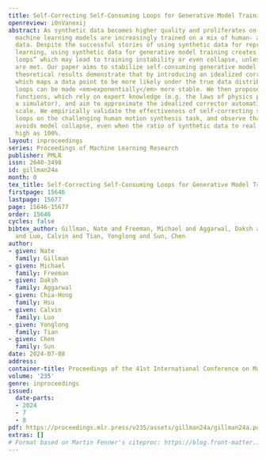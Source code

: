 ```yaml
---
title: Self-Correcting Self-Consuming Loops for Generative Model Training
openreview: i0nVanexij
abstract: As synthetic data becomes higher quality and proliferates on the internet,
  machine learning models are increasingly trained on a mix of human- and machine-generated
  data. Despite the successful stories of using synthetic data for representation
  learning, using synthetic data for generative model training creates “self-consuming
  loops” which may lead to training instability or even collapse, unless certain conditions
  are met. Our paper aims to stabilize self-consuming generative model training. Our
  theoretical results demonstrate that by introducing an idealized correction function,
  which maps a data point to be more likely under the true data distribution, self-consuming
  loops can be made <em>exponentially</em> more stable. We then propose self-correction
  functions, which rely on expert knowledge (e.g. the laws of physics programmed in
  a simulator), and aim to approximate the idealized corrector automatically and at
  scale. We empirically validate the effectiveness of self-correcting self-consuming
  loops on the challenging human motion synthesis task, and observe that it successfully
  avoids model collapse, even when the ratio of synthetic data to real data is as
  high as 100%.
layout: inproceedings
series: Proceedings of Machine Learning Research
publisher: PMLR
issn: 2640-3498
id: gillman24a
month: 0
tex_title: Self-Correcting Self-Consuming Loops for Generative Model Training
firstpage: 15646
lastpage: 15677
page: 15646-15677
order: 15646
cycles: false
bibtex_author: Gillman, Nate and Freeman, Michael and Aggarwal, Daksh and Hsu, Chia-Hong
  and Luo, Calvin and Tian, Yonglong and Sun, Chen
author:
- given: Nate
  family: Gillman
- given: Michael
  family: Freeman
- given: Daksh
  family: Aggarwal
- given: Chia-Hong
  family: Hsu
- given: Calvin
  family: Luo
- given: Yonglong
  family: Tian
- given: Chen
  family: Sun
date: 2024-07-08
address:
container-title: Proceedings of the 41st International Conference on Machine Learning
volume: '235'
genre: inproceedings
issued:
  date-parts:
  - 2024
  - 7
  - 8
pdf: https://proceedings.mlr.press/v235/assets/gillman24a/gillman24a.pdf
extras: []
# Format based on Martin Fenner's citeproc: https://blog.front-matter.io/posts/citeproc-yaml-for-bibliographies/
---
```

